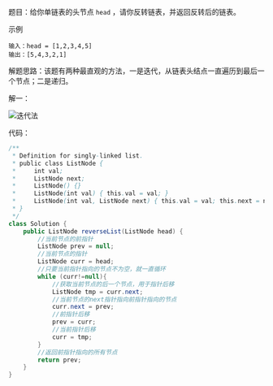题目：给你单链表的头节点 `head` ，请你反转链表，并返回反转后的链表。

示例

```shell
输入：head = [1,2,3,4,5]
输出：[5,4,3,2,1]
```

解题思路：该题有两种最直观的方法，一是迭代，从链表头结点一直遍历到最后一个节点；二是递归。

解一：

![迭代法](/Users/jinqi/Downloads/git仓库/LeetCode-solution/链表/206/迭代法.png)

代码：

```java
/**
 * Definition for singly-linked list.
 * public class ListNode {
 *     int val;
 *     ListNode next;
 *     ListNode() {}
 *     ListNode(int val) { this.val = val; }
 *     ListNode(int val, ListNode next) { this.val = val; this.next = next; }
 * }
 */
class Solution {
    public ListNode reverseList(ListNode head) {
        //当前节点的前指针
        ListNode prev = null;
        //当前节点的指针
        ListNode curr = head;
        //只要当前指针指向的节点不为空，就一直循环
        while (curr!=null){
            //获取当前节点的后一个节点，用于指针后移
            ListNode tmp = curr.next;
            //当前节点的next指针指向前指针指向的节点
            curr.next = prev;
            //前指针后移
            prev = curr;
            //当前指针后移
            curr = tmp;
        }
        //返回前指针指向的所有节点
        return prev;
    }
}
```

